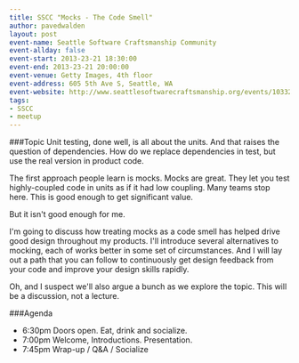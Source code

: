 ```yaml
---
title: SSCC "Mocks - The Code Smell"
author: pavedwalden
layout: post
event-name: Seattle Software Craftsmanship Community
event-allday: false
event-start: 2013-23-21 18:30:00
event-end: 2013-23-21 20:00:00
event-venue: Getty Images, 4th floor
event-address: 605 5th Ave S, Seattle, WA
event-website: http://www.seattlesoftwarecraftsmanship.org/events/103325712/?eventId=103325712&action=detail
tags:
- SSCC
- meetup
---
```

###Topic
Unit testing, done well, is all about the units. And that raises the question of dependencies. How do we replace dependencies in test, but use the real version in product code.

The first approach people learn is mocks. Mocks are great. They let you test highly-coupled code in units as if it had low coupling. Many teams stop here. This is good enough to get significant value.

But it isn't good enough for me.

I'm going to discuss how treating mocks as a code smell has helped drive good design throughout my products. I'll introduce several alternatives to mocking, each of works better in some set of circumstances. And I will lay out a path that you can follow to continuously get design feedback from your code and improve your design skills rapidly.

Oh, and I suspect we'll also argue a bunch as we explore the topic. This will be a discussion, not a lecture.

###Agenda
* 6:30pm Doors open. Eat, drink and socialize.
* 7:00pm Welcome, Introductions. Presentation.
* 7:45pm Wrap-up / Q&A / Socialize
 
